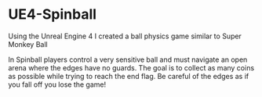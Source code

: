 # UE4-Spinball
Using the Unreal Engine 4 I created a ball physics game similar to Super Monkey Ball

In Spinball players control a very sensitive ball and must navigate an open arena where the edges have no guards.
The goal is to collect as many coins as possible while trying to reach the end flag.
Be careful of the edges as if you fall off you lose the game!

